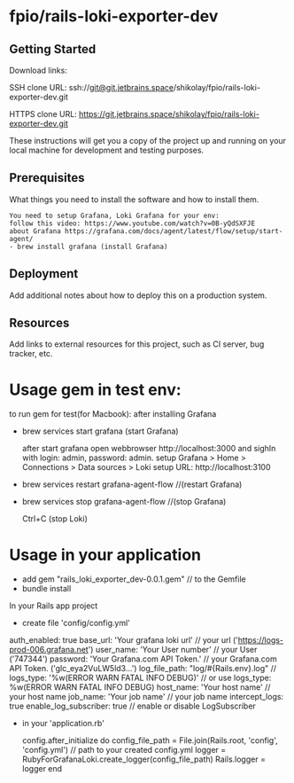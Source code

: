 # fpio/rails-loki-exporter-dev



## Getting Started

Download links:

SSH clone URL: ssh://git@git.jetbrains.space/shikolay/fpio/rails-loki-exporter-dev.git

HTTPS clone URL: https://git.jetbrains.space/shikolay/fpio/rails-loki-exporter-dev.git



These instructions will get you a copy of the project up and running on your local machine for development and testing purposes.

## Prerequisites

What things you need to install the software and how to install them.

```
You need to setup Grafana, Loki Grafana for your env: 
follow this video: https://www.youtube.com/watch?v=0B-yQdSXFJE
about Grafana https://grafana.com/docs/agent/latest/flow/setup/start-agent/
- brew install grafana (install Grafana) 
```

## Deployment

Add additional notes about how to deploy this on a production system.

## Resources

Add links to external resources for this project, such as CI server, bug tracker, etc.

 # Usage gem in test env:
to run gem for test(for Macbook): 
 after installing Grafana
 - brew services start grafana (start Grafana) 

    after start grafana open webbrowser http://localhost:3000 and sighIn with login: admin, password: admin.
    setup Grafana > Home > Connections > Data sources > Loki
    setup URL: http://localhost:3100

 - brew services restart grafana-agent-flow             //(restart Grafana)
 - brew services stop grafana-agent-flow                //(stop Grafana)
    
    Ctrl+C (stop Loki)

 # Usage in your application
 - add gem "rails_loki_exporter_dev-0.0.1.gem"                        // to the Gemfile
 - bundle install
 
 In your Rails app project 
- create file 'config/config.yml'

auth_enabled: true
base_url: 'Your grafana loki url'                                    // your url ('https://logs-prod-006.grafana.net')
user_name: 'Your User number'                                        // your User ('747344')
password: 'Your Grafana.com API Token.'                              // your Grafana.com API Token. ('glc_eya2VuLW5ld3...')
log_file_path: "log/#{Rails.env}.log"                                // 
logs_type: '%w(ERROR WARN FATAL INFO DEBUG)'                         // or use logs_type: %w(ERROR WARN FATAL INFO DEBUG)
host_name: 'Your host name'                                          // your host name
job_name: 'Your job name'                                            // your job name
intercept_logs: true
enable_log_subscriber: true                                          // enable or disable LogSubscriber

- in your 'application.rb'

   config.after_initialize do
      config_file_path = File.join(Rails.root, 'config', 'config.yml') // path to your created config.yml
      logger = RubyForGrafanaLoki.create_logger(config_file_path)
      Rails.logger = logger
   end
